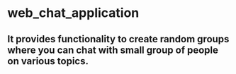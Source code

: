 # web_chat_application

## It provides functionality to create random groups where you can chat with small group of people on various topics.

